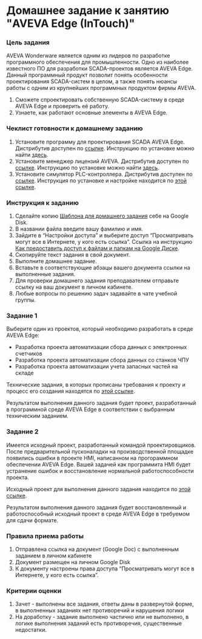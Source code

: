 # Домашнее задание к занятию "AVEVA Edge (InTouch)"

### Цель задания

AVEVA Wonderware является одним из лидеров по разработке программного обеспечения для промышленности. Одно из наиболее известного ПО для разработки SCADA-проектов является AVEVA Edge. Данный программный продукт позволит понять особенности проектирования SCADA-систем в целом, а также понять нюансы работы с одним из крупнейших программных продуктом фирмы AVEVA.

1. Сможете спроектировать собственную SCADA-систему в среде AVEVA Edge и проверить её работу.
2. Узнаете, как работают основные элементы в AVEVA Edge.


### Чеклист готовности к домашнему заданию

1. Установите программу для проектирования SCADA AVEVA Edge. Дистрибутив доступен по [ссылке](https://drive.google.com/drive/folders/1iDzRZySfgtJTef1NaKLglP21WIEy_wZV?usp=sharing). Инструкцию по установке можно найти [здесь](https://drive.google.com/drive/folders/19IikMG9-rQEbPCcbCJe174D9gwVVoqvV?usp=sharing).
2. Установите менеджер лицензий AVEVA. Дистрибутив доступен по [ссылке](https://drive.google.com/drive/folders/1EMQogz56rAkXyNDiVnzodW5TzA3XTqv_?usp=sharing). Инструкцию по установке можно найти [здесь](https://drive.google.com/drive/folders/1vjn6rayHRoa_KywgxAOVeUs3_whsB-g2?usp=sharing).
3. Установите симулятор PLC-контроллера. Дистрибутив доступен по [ссылке](https://drive.google.com/drive/folders/18nZBIHHObv-r-qjqG-88TpJKkXE1dTbS?usp=sharing). Инструкция по установке и настройке находится по [этой ссылке](https://drive.google.com/drive/folders/1nQ5VQZK2vAqWfjIJNuyK7SsS6JmzS4Hr?usp=sharing).

### Инструкция к заданию

1. Сделайте копию [Шаблона для домашнего задания](https://docs.google.com/document/d/1syjB4z_qJECXuGRUN3mxyb2KcBLuLpgsQa1NWnXxOVY/edit) себе на Google Disk.
2. В названии файла введите вашу фамилию и имя.
3. Зайдите в “Настройки доступа” и выберите доступ “Просматривать могут все в Интернете, у кого есть ссылка”. Ссылка на инструкцию [Как предоставить доступ к файлам и папкам на Google Диске](https://support.google.com/docs/answer/2494822?hl=ru&co=GENIE.Platform%3DDesktop).
4. Скопируйте текст задания в свой документ.
5. Выполните домашнее задание.
6. Вставьте в соответствующие абзацы вашего документа ссылки на выполненные задания.
7. Для проверки домашнего задания преподавателем отправьте ссылку на ваш документ в личном кабинете.
8. Любые вопросы по решению задач задавайте в чате учебной группы.

### Задание 1

Выберите один из проектов, который необходимо разработать в среде AVEVA Edge:
- Разработка проекта автоматизации сбора данных с электронных счетчиков 
- Разработка проекта автоматизации сбора данных со станков ЧПУ
- Разработка проекта автоматизации учета запасных частей на складе

Технические задания, в которых прописаны требования к проекту и процесс его создания находятся по [этой ссылке](https://drive.google.com/drive/folders/19ma2Tia-1ldu2YHhc4FffPjpxMlHL535?usp=sharing).

Результатом выполнения данного задания будет проект, разработанный в программной среде AVEVA Edge в соответствии с выбранным техническим заданием.

### Задание 2

Имеется исходный проект, разработанный командой проектировщиков. После предварительной пусконаладки на производственной площадке появились ошибки в проекте HMI, написанном на прогораммном обеспечении AVEVA Edge.
Вашей задачей как программита HMI будет устранение ошибок и восстановление нормальной работоспособности проекта.

Исходный проект для выполнения данного задания находится по [этой ссылке](https://drive.google.com/drive/folders/1fLBYe2ONfIzhVhe1_bHYfuBSutHaAvRn?usp=sharing).

Результатом выполнения данного задания будет восстановленный и работоспособный исходный проект в среде AVEVA Edge в требуемом для сдачи формате.

### Правила приема работы

1. Отправлена ссылка на документ (Google Doc) с выполненным заданием в личном кабинете
2. Документ размещен на личном Google Disk
3. К документу настроены права доступа “Просматривать могут все в Интернете, у кого есть ссылка”.

### Критерии оценки

1. Зачет - выполнены все задания, ответы даны в развернутой форме, в выполненных заданиях нет противоречий и нарушения логики
2. На доработку - задание выполнено частично или не выполнено, в логике выполнения заданий есть противоречия, существенные недостатки.
